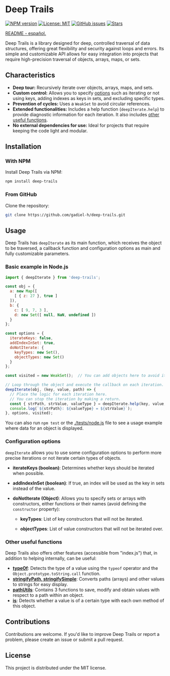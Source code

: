 # Deep Trails

[![NPM version](https://img.shields.io/npm/v/deep-trails)](https://www.npmjs.com/package/deep-trails)
[![License: MIT](https://img.shields.io/badge/license-MIT-red.svg)](./LICENSE)
[![GitHub issues](https://img.shields.io/github/issues/gadiel-h/deep-trails)](https://github.com/gadiel-h/deep-trails/issues)
[![Stars](https://img.shields.io/github/stars/gadiel-h/deep-trails)](https://github.com/gadiel-h/deep-trails/stargazers)

[README - español.](./README.es.md)


Deep Trails is a library designed for deep, controlled traversal of data structures, offering great flexibility and security against loops and errors. Its simple and customizable API allows for easy integration into projects that require high-precision traversal of objects, arrays, maps, or sets.



## Characteristics

- **Deep tour:** Recursively iterate over objects, arrays, maps, and sets.
- **Custom control:** Allows you to specify [options](#configuration-options) such as iterating or not using keys, adding indexes as keys in sets, and excluding specific types.
- **Prevention of cycles:** Uses a `WeakSet` to avoid circular references.
- **Extended functionalities:** Includes a help function (`deepIterate.help`) to provide diagnostic information for each iteration. It also includes [other useful functions](#other-useful-functions).
- **No external dependencies for use:** Ideal for projects that require keeping the code light and modular.



## Installation

### With NPM

Install Deep Trails via NPM:

```bash
npm install deep-trails
```


### From GitHub

Clone the repository:

```bash
git clone https://github.com/gadiel-h/deep-trails.git
```



## Usage
Deep Trails has `deepIterate` as its main function, which receives the object to be traversed, a callback function and configuration options as main and fully customizable parameters.



### Basic example in Node.js

```javascript
import { deepIterate } from 'deep-trails';

const obj = {
  a: new Map([
    [ { z: 27 }, true ]
  ]),
  b: {
    c: [ 9, 7, 3 ],
    d: new Set([ null, NaN, undefined ])
  }
};

const options = {
  iterateKeys: false,
  addIndexInSet: true,
  doNotIterate: {
    keyTypes: new Set(),
    objectTypes: new Set()
  }
};

const visited = new WeakSet();  // You can add objects here to avoid iterating over them.

// Loop through the object and execute the callback on each iteration.
deepIterate(obj, (key, value, path) => {
  // Place the logic for each iteration here.
  // You can stop the iteration by making a return.
  const { strPath, strValue, valueType } = deepIterate.help(key, value, path, obj);
  console.log(`${strPath}: ${valueType} = ${strValue}`);
}, options, visited);

```

You can also run `npm test` or the [./tests/node.js](./tests/node.js) file to see a usage example where data for an object is displayed.


### Configuration options

`deepIterate` allows you to use some configuration options to perform more precise iterations or not iterate certain types of objects.


- **iterateKeys (boolean)**: Determines whether keys should be iterated when possible.

- **addIndexInSet (boolean)**: If true, an index will be used as the key in sets instead of the value.

- **doNotIterate (Object)**: Allows you to specify sets or arrays with constructors, either functions or their names (avoid defining the `constructor` property):

  - **keyTypes**: List of key constructors that will not be iterated.

  - **objectTypes**: List of value constructors that will not be iterated over.




### Other useful functions 

Deep Trails also offers other features (accessible from "index.js") that, in addition to helping internally, can be useful:

- **[typeOf](./dist/utils/typeOf.js)**: Detects the type of a value using the `typeof` operator and the `Object.prototype.toString.call` function.
- **[stringifyPath, stringifySimple](./dist/lib/utils/stringify.js)**: Converts paths (arrays) and other values to strings for easy display.
- **[pathUtils](./dist/lib/utils/paths.js)**: Contains 3 functions to save, modify and obtain values ​​with respect to a path within an object.
- **[is](./dist/lib/utils/types-check.js)**: Detects whether a value is of a certain type with each own method of this object.



## Contributions

Contributions are welcome. If you'd like to improve Deep Trails or report a problem, please create an issue or submit a pull request.




## License

This project is distributed under the MIT license.
